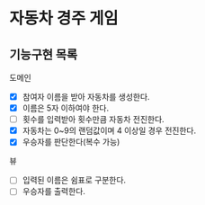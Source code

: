 # 자동차 경주 게임

## 기능구현 목록

도메인
- [x] 참여자 이름을 받아 자동차를 생성한다.
- [x] 이름은 5자 이하여야 한다.
- [ ] 횟수를 입력받아 횟수만큼 자동차 전진한다.  
- [x] 자동차는 0~9의 랜덤값이며 4 이상일 경우 전진한다.
- [x] 우승자를 판단한다(복수 가능)

뷰
- [ ] 입력된 이름은 쉼표로 구분한다.
- [ ] 우승자를 출력한다.